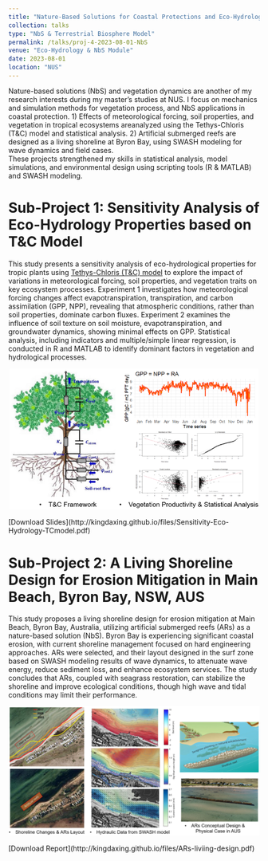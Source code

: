 ```yaml
---
title: "Nature-Based Solutions for Coastal Protections and Eco-Hydrology Mechanics Study"
collection: talks
type: "NbS & Terrestrial Biosphere Model"
permalink: /talks/proj-4-2023-08-01-NbS
venue: "Eco-Hydrology & NbS Module"
date: 2023-08-01
location: "NUS"
---
```


Nature-based solutions (NbS) and vegetation dynamics are another of my research interests during my master’s studies at NUS. I focus on mechanics and simulation methods for vegetation process, and NbS applications in coastal protection. 1) Effects of meteorological forcing, soil properties, and vegetation in tropical ecosystems areanalyzed using the Tethys-Chloris (T&C) model and statistical analysis. 2) Artificial submerged reefs are designed as a living shoreline at Byron Bay, using SWASH modeling for wave dynamics and field cases. <br/>
These projects strengthened my skills in statistical analysis, model simulations, and environmental design using scripting tools (R & MATLAB) and SWASH modeling.


Sub-Project 1: Sensitivity Analysis of Eco-Hydrology Properties based on T&C Model
======

This study presents a sensitivity analysis of eco-hydrological properties for tropic plants using [Tethys-Chloris (T&C) model](https://hyd.ifu.ethz.ch/research-data-models/t-c.html) to explore the impact of variations in meteorological forcing, soil properties, and vegetation traits on key ecosystem processes. Experiment 1 investigates how meteorological forcing changes affect evapotranspiration, transpiration, and carbon assimilation (GPP, NPP), revealing that atmospheric conditions, rather than soil properties, dominate carbon fluxes. Experiment 2 examines the influence of soil texture on soil moisture, evapotranspiration, and groundwater dynamics, showing minimal effects on GPP.  Statistical analysis, including indicators and multiple/simple linear regression, is conducted in R and MATLAB to identify dominant factors in vegetation and hydrological processes. <br/>
<p align="center">
  <img src='/images/proj-nbs-1.PNG' alt='Image Description' width='500'> 
</p> 
[Download Slides](http://kingdaxing.github.io/files/Sensitivity-Eco-Hydrology-TCmodel.pdf)


Sub-Project 2: A Living Shoreline Design for Erosion Mitigation in Main Beach, Byron Bay, NSW, AUS
======

This study proposes a living shoreline design for erosion mitigation at Main Beach, Byron Bay, Australia, utilizing artificial submerged reefs (ARs) as a nature-based solution (NbS). Byron Bay is experiencing significant coastal erosion, with current shoreline management focused on hard engineering approaches. ARs were selected, and their layout designed in the surf zone based on SWASH modeling results of wave dynamics, to attenuate wave energy, reduce sediment loss, and enhance ecosystem services. The study concludes that ARs, coupled with seagrass restoration, can stabilize the shoreline and improve ecological conditions, though high wave and tidal conditions may limit their performance. <br/>
<p align="center">
  <img src='/images/proj-nbs-2.PNG' alt='Image Description' width='650'> 
</p> 
[Download Report](http://kingdaxing.github.io/files/ARs-liviing-design.pdf)
